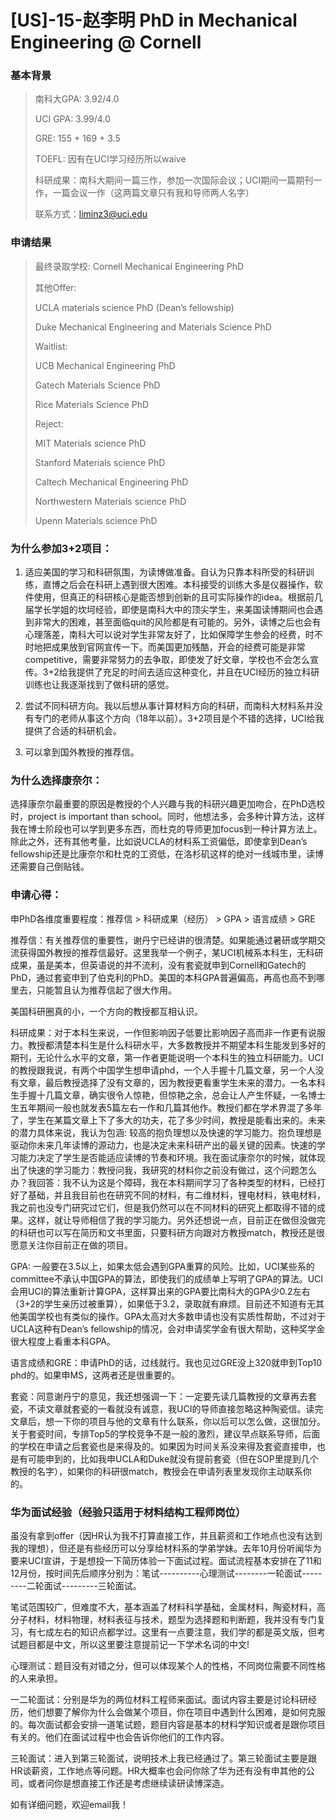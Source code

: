# [US]-15-赵李明 PhD in Mechanical Engineering @ Cornell

### 基本背景

> 南科大GPA: 3.92/4.0
>
> UCI GPA: 3.99/4.0
>
> GRE: 155 + 169 + 3.5
>
> TOEFL: 因有在UCI学习经历所以waive
>
> 科研成果：南科大期间一篇三作，参加一次国际会议；UCI期间一篇期刊一作，一篇会议一作（这两篇文章只有我和导师两人名字）
>
> 联系方式：liminz3@uci.edu

### 申请结果

> 最终录取学校: Cornell Mechanical Engineering PhD
>
> 其他Offer:
>
> UCLA materials science PhD (Dean’s fellowship)
>
> Duke Mechanical Engineering and Materials Science PhD
>
> Waitlist:
>
> UCB Mechanical Engineering PhD
>
> Gatech Materials Science PhD
>
> Rice Materials Science PhD
>
> Reject:
>
> MIT Materials science PhD
>
> Stanford Materials science PhD
>
> Caltech Mechanical Engineering PhD
>
> Northwestern Materials science PhD
>
> Upenn Materials science PhD

### 为什么参加3+2项目：

1. 适应美国的学习和科研氛围，为读博做准备。自认为只靠本科所受的科研训练，直博之后会在科研上遇到很大困难。本科接受的训练大多是仪器操作，软件使用，但真正的科研核心是能否想到创新的且可实际操作的idea。根据前几届学长学姐的坎坷经验，即使是南科大中的顶尖学生，来美国读博期间也会遇到非常大的困难，甚至面临quit的风险都是有可能的。另外，读博之后也会有心理落差，南科大可以说对学生非常友好了，比如保障学生参会的经费，时不时地把成果放到官网宣传一下。而美国更加残酷，开会的经费可能是非常competitive，需要非常努力的去争取，即使发了好文章，学校也不会怎么宣传。3+2给我提供了充足的时间去适应这种变化，并且在UCI经历的独立科研训练也让我逐渐找到了做科研的感觉。

2. 尝试不同科研方向。我以后想从事计算材料方向的科研，而南科大材料系并没有专门的老师从事这个方向（18年以前）。3+2项目是个不错的选择，UCI给我提供了合适的科研机会。

3. 可以拿到国外教授的推荐信。

### 为什么选择康奈尔：

选择康奈尔最重要的原因是教授的个人兴趣与我的科研兴趣更加吻合，在PhD选校时，project is important than school。同时，他想法多，会多种计算方法，这样我在博士阶段也可以学到更多东西，而杜克的导师更加focus到一种计算方法上。除此之外，还有其他考量，比如说UCLA的材料系工资偏低，即使拿到Dean’s fellowship还是比康奈尔和杜克的工资低，在洛杉矶这样的绝对一线城市里，读博还需要自己倒贴钱。

### 申请心得：

申PhD各维度重要程度：推荐信 > 科研成果（经历） > GPA > 语言成绩 > GRE

推荐信：有关推荐信的重要性，谢丹宁已经讲的很清楚。如果能通过暑研或学期交流获得国外教授的推荐信最好。这里我举一个例子，某UCI机械系本科生，无科研成果，虽是美本，但英语说的并不流利，没有套瓷就申到Cornell和Gatech的PhD，通过套瓷申到了伯克利的PhD。美国的本科GPA普遍偏高，再高也高不到哪里去，只能暂且认为推荐信起了很大作用。

美国科研圈真的小，一个方向的教授都互相认识。

科研成果：对于本科生来说，一作但影响因子低要比影响因子高而非一作更有说服力。教授都清楚本科生是什么科研水平，大多数教授并不期望本科生能发到多好的期刊，无论什么水平的文章，第一作者更能说明一个本科生的独立科研能力。UCI的教授跟我说，有两个中国学生想申请phd，一个人手握十几篇文章，另一个人没有文章，最后教授选择了没有文章的，因为教授更看重学生未来的潜力。一名本科生手握十几篇文章，确实很令人惊艳，但惊艳之余，总会让人产生怀疑，一名博士生五年期间一般也就发表5篇左右一作和几篇其他作。教授们都在学术界混了多年了，学生在某篇文章上下了多大的功夫，花了多少时间，教授是能看出来的。未来的潜力具体来说，我认为包涵: 较高的抱负理想以及快速的学习能力。抱负理想是驱动你未来几年读博的源动力，也是决定未来科研产出的最关键的因素。快速的学习能力决定了学生是否能适应读博的节奏和环境。我在面试康奈尔的时候，就体现出了快速的学习能力：教授问我，我研究的材料你之前没有做过，这个问题怎么办？我回答：我不认为这是个障碍，我在本科期间学习了各种类型的材料，已经打好了基础，并且我目前也在研究不同的材料，有二维材料，锂电材料，铁电材料，我之前也没专门研究过它们，但是我仍然可以在不同材料的研究上都取得不错的成果。这样，就让导师相信了我的学习能力。另外还想说一点，目前正在做但没做完的科研也可以写在简历和文书里面，只要科研方向跟对方教授match，教授还是很愿意关注你目前正在做的项目。 

GPA: 一般要在3.5以上，如果太低会遇到GPA重算的风险。比如，UCI某些系的committee不承认中国GPA的算法，即使我们的成绩单上写明了GPA的算法。UCI会用UCI的算法重新计算GPA，这样算出来的GPA要比南科大的GPA少0.2左右（3+2的学生亲历过被重算），如果低于3.2，录取就有麻烦。目前还不知道有无其他美国学校也有类似的操作。GPA太高对大多数申请也没有实质性帮助，不过对于UCLA这种有Dean’s fellowship的情况，会对申请奖学金有很大帮助，这种奖学金很大程度上看重本科GPA。

语言成绩和GRE：申请PhD的话，过线就行。我也见过GRE没上320就申到Top10 phd的。如果申MS，这两者还是很重要的。

套瓷：同意谢丹宁的意见，我还想强调一下：一定要先读几篇教授的文章再去套瓷，不读文章就套瓷的一看就没有诚意，我UCI的导师直接忽略这种陶瓷信。读完文章后，想一下你的项目与他的文章有什么联系，你以后可以怎么做，这很加分。关于套瓷时间，专排Top5的学校竞争不是一般的激烈，建议早点联系导师，后面的学校在申请之后套瓷也是来得及的。如果因为时间关系没来得及套瓷直接申，也是有可能申到的，比如我申UCLA和Duke就没有提前套瓷（但在SOP里提到几个教授的名字），如果你的科研很match，教授会在申请列表里发现你主动联系你的。 

### 华为面试经验（经验只适用于材料结构工程师岗位）

虽没有拿到offer（因HR认为我不打算直接工作，并且薪资和工作地点也没有达到我的理想），但还是有些经历可以分享给材料系的学弟学妹。去年10月份听闻华为要来UCI宣讲，于是想投一下简历体验一下面试过程。面试流程基本安排在了11和12月份，按时间先后顺序分别为：笔试----------心理测试--------一轮面试---------二轮面试---------三轮面试。

笔试范围较广，但难度不大，基本涵盖了材料科学基础，金属材料，陶瓷材料，高分子材料，材料物理，材料表征与技术，题型为选择题和判断题，我并没有专门复习，有七成左右的知识点都学过。这里有一点要注意，我们学的都是英文版，但考试题目都是中文，所以这里要注意提前记一下学术名词的中文!

心理测试：题目没有对错之分，但可以体现某个人的性格，不同岗位需要不同性格的人来承担。

一二轮面试：分别是华为的两位材料工程师来面试。面试内容主要是讨论科研经历，他们想要了解你为什么会做某个项目，你在项目中遇到什么困难，是如何克服的。每次面试都会安排一道笔试题，题目内容是基本的材料学知识或者是跟你项目有关的。他们在面试过程中也会告诉你他们的工作内容。

三轮面试：进入到第三轮面试，说明技术上我已经通过了。第三轮面试主要是跟HR谈薪资，工作地点等问题。HR大概率也会问你除了华为还有没有申其他的公司，或者问你是想直接工作还是考虑继续读研读博深造。

 

如有详细问题，欢迎email我！